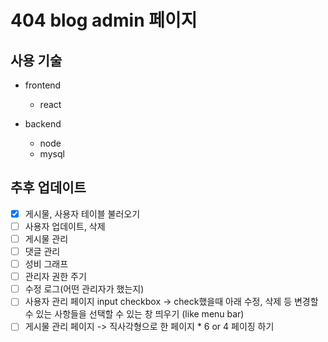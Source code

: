 # 404 blog admin 페이지

## 사용 기술
- frontend
  - react
 
- backend
  - node
  - mysql

## 추후 업데이트
- [x] 게시물, 사용자 테이블 불러오기
- [ ] 사용자 업데이트, 삭제
- [ ] 게시물 관리
- [ ] 댓글 관리
- [ ] 성비 그래프
- [ ] 관리자 권한 주기
- [ ] 수정 로그(어떤 관리자가 했는지)
- [ ] 사용자 관리 페이지 input checkbox -> check했을때 아래 수정, 삭제 등 변경할 수 있는 사항들을 선택할 수 있는 창 띄우기 (like menu bar)
- [ ] 게시물 관리 페이지 -> 직사각형으로 한 페이지 * 6 or 4 페이징 하기
